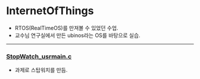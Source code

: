 # InternetOfThings
* RTOS(RealTimeOS)를 만져볼 수 있었던 수업.
* 교수님 연구실에서 만든 ubinos라는 OS를 바탕으로 실습.
________
### [StopWatch_usrmain.c](StopWatch_usrmain.c)
* 과제로 스탑워치를 만듬.
